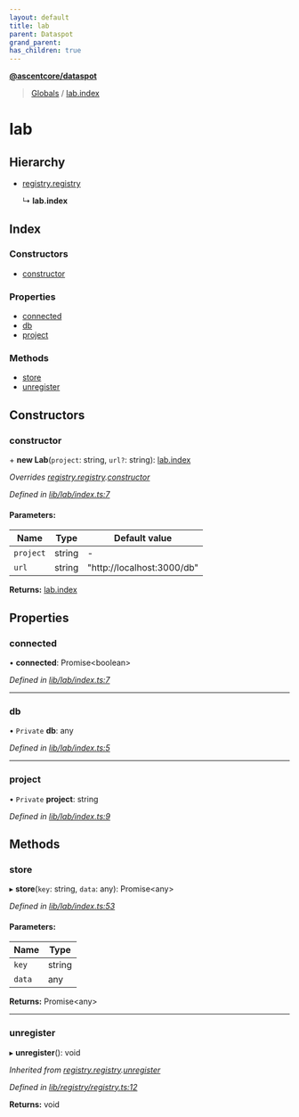 ```yaml
---
layout: default
title: lab
parent: Dataspot
grand_parent: 
has_children: true
---
```


**[@ascentcore/dataspot](../README.md)**

> [Globals](../globals.md) / [lab.index](lab_index)

# lab

## Hierarchy

* [registry.registry](registry_registry)

  ↳ **lab.index**

## Index

### Constructors

* [constructor](lab_index#constructor)

### Properties

* [connected](lab_index#connected)
* [db](lab_index#db)
* [project](lab_index#project)

### Methods

* [store](lab_index#store)
* [unregister](lab_index#unregister)

## Constructors

### constructor

\+ **new Lab**(`project`: string, `url?`: string): [lab.index](lab_index)

*Overrides [registry.registry](registry_registry).[constructor](registry_registry#constructor)*

*Defined in [lib/lab/index.ts:7](https://github.com/ascentcore/dataspot/blob/7114653/lib/lab/index.ts#L7)*

#### Parameters:

Name | Type | Default value |
------ | ------ | ------ |
`project` | string | - |
`url` | string | "http://localhost:3000/db" |

**Returns:** [lab.index](lab_index)

## Properties

### connected

•  **connected**: Promise\<boolean>

*Defined in [lib/lab/index.ts:7](https://github.com/ascentcore/dataspot/blob/7114653/lib/lab/index.ts#L7)*

___

### db

• `Private` **db**: any

*Defined in [lib/lab/index.ts:5](https://github.com/ascentcore/dataspot/blob/7114653/lib/lab/index.ts#L5)*

___

### project

• `Private` **project**: string

*Defined in [lib/lab/index.ts:9](https://github.com/ascentcore/dataspot/blob/7114653/lib/lab/index.ts#L9)*

## Methods

### store

▸ **store**(`key`: string, `data`: any): Promise\<any>

*Defined in [lib/lab/index.ts:53](https://github.com/ascentcore/dataspot/blob/7114653/lib/lab/index.ts#L53)*

#### Parameters:

Name | Type |
------ | ------ |
`key` | string |
`data` | any |

**Returns:** Promise\<any>

___

### unregister

▸ **unregister**(): void

*Inherited from [registry.registry](registry_registry).[unregister](registry_registry#unregister)*

*Defined in [lib/registry/registry.ts:12](https://github.com/ascentcore/dataspot/blob/7114653/lib/registry/registry.ts#L12)*

**Returns:** void
